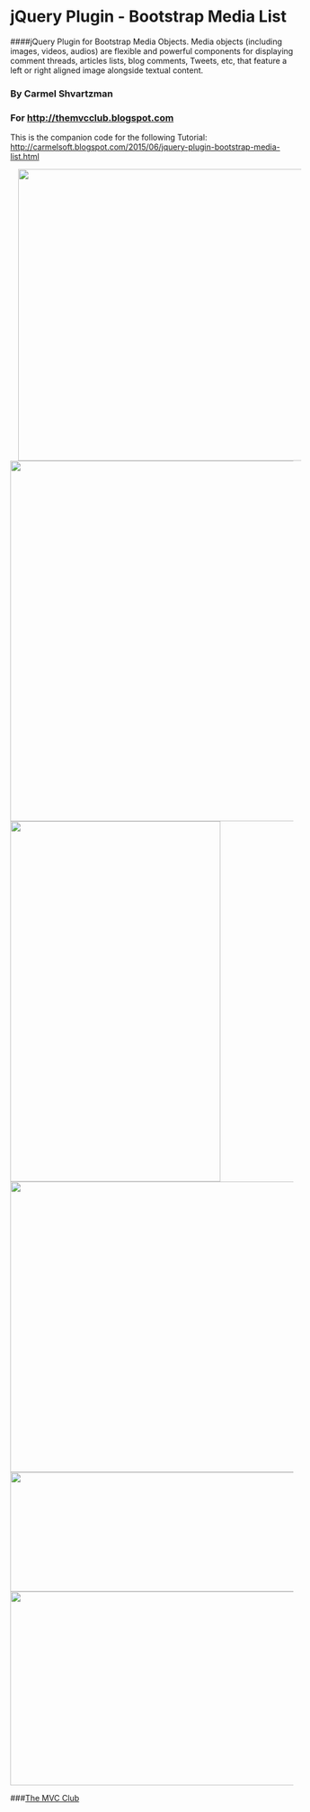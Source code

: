 # jQuery Plugin - Bootstrap Media List
####jQuery Plugin for Bootstrap Media Objects.  Media objects (including images, videos, audios)  are flexible and powerful components for displaying comment threads, articles lists, blog comments, Tweets, etc, that feature a left or right aligned image alongside textual content.

### By Carmel Shvartzman
### For http://themvcclub.blogspot.com
This is the companion code for the following Tutorial:
http://carmelsoft.blogspot.com/2015/06/jquery-plugin-bootstrap-media-list.html

<a href="http://carmelsoft.blogspot.com/2015/06/jquery-plugin-bootstrap-media-list.html" imageanchor="1" target="_self" style="margin-left: 1em; margin-right: 1em;">


<img border="0" height="518" src="http://4.bp.blogspot.com/-84Bo44dVLHI/VYv7-rw3GZI/AAAAAAAALTY/tJz4A-uSF1Y/s640/3.bmp" width="640" />

<img border="0" height="640" src="http://2.bp.blogspot.com/-9oVkakgtpoU/VYv7-qwPrJI/AAAAAAAALTM/AY24yAb2_ms/s640/1.bmp" width="594" />


<img border="0" height="640" src="http://2.bp.blogspot.com/-Rp3Tt8ugxVk/VYv7_1SRJBI/AAAAAAAALTc/Y5XE8kku7zg/s640/4.bmp" width="374" />


<img border="0" height="516" src="http://2.bp.blogspot.com/-sbfvXdODEZw/VYv7-7eN1FI/AAAAAAAALTQ/81g8N3wa8mM/s640/2.bmp" width="640" />



<img border="0" height="212" src="http://4.bp.blogspot.com/-u4GRJv0yu_M/VYv8lqYQcgI/AAAAAAAALTk/qi60AUayL3E/s640/5.bmp" width="640" />



<img border="0" height="344" src="http://3.bp.blogspot.com/-FMniL3ivydM/VYv8mesKx6I/AAAAAAAALTs/YDoOvEAXpH0/s640/6.bmp" width="640" />







</a>

###<a href="http://themvcclub.blogspot.com/"   target="_new"  >The MVC Club</a>
